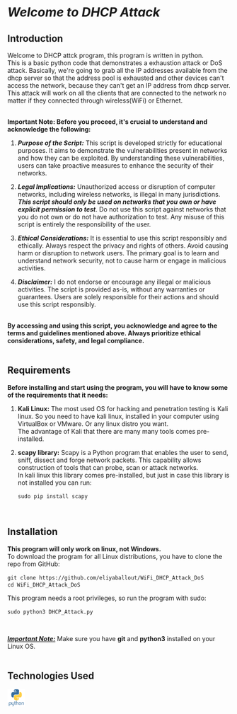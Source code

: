 # ***Welcome to DHCP Attack***



## Introduction

Welcome to DHCP attck program, this program is written in python. <br>
This is a basic python code that demonstrates a exhaustion attack or DoS attack.
Basically, we're going to grab all the IP addresses available from the dhcp server so that the address pool is exhausted and other devices can't access the network, because they can't get an IP address from dhcp server.<br>
This attack will work on all the clients that are connected to the network no matter if they connected through wireless(WiFi) or Ethernet. <br><br>


**Important Note: Before you proceed, it's crucial to understand and acknowledge the following:**

1. ***Purpose of the Script:*** This script is developed strictly for educational purposes. It aims to demonstrate the vulnerabilities present in networks and how they can be exploited. By understanding these vulnerabilities, users can take proactive measures to enhance the security of their networks.
   
2. ***Legal Implications:*** Unauthorized access or disruption of computer networks, including wireless networks, is illegal in many jurisdictions. ***This script should only be used on networks that you own or have explicit permission to test***. Do not use this script against networks that you do not own or do not have authorization to test. Any misuse of this script is entirely the responsibility of the user.

3. ***Ethical Considerations:*** It is essential to use this script responsibly and ethically. Always respect the privacy and rights of others. Avoid causing harm or disruption to network users. The primary goal is to learn and understand network security, not to cause harm or engage in malicious activities.

4. ***Disclaimer:*** I do not endorse or encourage any illegal or malicious activities. The script is provided as-is, without any warranties or guarantees. Users are solely responsible for their actions and should use this script responsibly. <br><br>


**By accessing and using this script, you acknowledge and agree to the terms and guidelines mentioned above. Always prioritize ethical considerations, safety, and legal compliance.**
<br><br>




## Requirements

**Before installing and start using the program, you will have to know some of the requirements that it needs:**

1. **Kali Linux:** The most used OS for hacking and penetration testing is Kali linux. So you need to have kali linux, installed in your computer using VirtualBox or VMware. Or any linux distro you want.<br>
The advantage of Kali that there are many many tools comes pre-installed.

2. **scapy library:** Scapy is a Python program that enables the user to send, sniff, dissect and forge network packets. This capability allows construction of tools that can probe, scan or attack networks.<br>
In kali linux this library comes pre-installed, but just in case this library is not installed you can run:
    ```
    sudo pip install scapy
    ```
<br>




## Installation

**This program will only work on linux, not Windows.** <br>
To download the program for all Linux distributions, you have to clone the repo from GitHub:
```
git clone https://github.com/eliyaballout/WiFi_DHCP_Attack_DoS
cd WiFi_DHCP_Attack_DoS
```

This program needs a root privileges, so run the program with sudo:
```
sudo python3 DHCP_Attack.py
```
<br>

<u>***Important Note:***</u> Make sure you have **git** and **python3** installed on your Linux OS.
<br><br>




## Technologies Used
<img src="https://github.com/devicons/devicon/blob/master/icons/python/python-original-wordmark.svg" title="python" alt="python" width="40" height="40"/>&nbsp;
<br><br><br>
